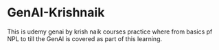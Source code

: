 # GenAI-Krishnaik
This is udemy genai by krish naik courses practice where from basics pf NPL to till the GenAI is covered as part of this learning.

